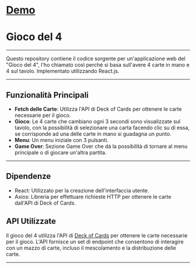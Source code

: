 # [Demo](https://sf4nu.github.io/react-gioco-di-carte-con-api/) 

# Gioco del 4

---

Questo repository contiene il codice sorgente per un'applicazione web del "Gioco del 4", l'ho chiamato così perché si basa sull'avere 4 carte in mano e 4 sul tavolo. Implementato utilizzando React.js.

---

## Funzionalità Principali
- **Fetch delle Carte**: Utilizza l'API di Deck of Cards per ottenere le carte necessarie per il gioco.
- **Gioco**: Le 4 carte che cambiano ogni 3 secondi sono visualizzate sul tavolo, con la possibilità di selezionare una carta facendo clic su di essa, se corrisponde ad una delle carte in mano si guadagna un punto.
- **Menu**: Un menu iniziale con 3 pulsanti.
- **Game Over**: Sezione Game Over che dà la possibilità di tornare al menu principale o di giocare un'altra partita.

---

## Dipendenze
- React: Utilizzato per la creazione dell'interfaccia utente.
- Axios: Libreria per effettuare richieste HTTP per ottenere le carte dall'API di Deck of Cards.

## API Utilizzate
Il gioco del 4 utilizza l'API di [Deck of Cards](https://deckofcardsapi.com/) per ottenere le carte necessarie per il gioco. L'API fornisce un set di endpoint che consentono di interagire con un mazzo di carte, incluso il mescolamento e la distribuzione delle carte.

---

